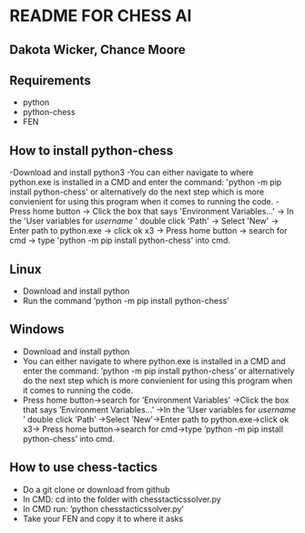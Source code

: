 ﻿# README FOR CHESS AI

## Dakota Wicker, Chance Moore

## Requirements

- python
- python-chess
- FEN

## How to install python-chess

-Download and install python3
-You can either navigate to where python.exe is installed in a CMD and enter the command: 'python -m pip install python-chess' 
or alternatively do the next step which is more convienient for using this program when it comes to running the code.
-Press home button -> Click the box that says 'Environment Variables...'
-> In the 'User variables for *username* ' double click 'Path' 
-> Select 'New' -> Enter path to python.exe -> click ok x3 
-> Press home button -> search for cmd -> type 'python -m pip install python-chess' into cmd.

## Linux

- Download and install python
- Run the command ’python -m pip install python-chess’

## Windows

- Download and install python
- You can either navigate to where python.exe is installed in a CMD and enter the command: ’python -m pip install
    python-chess’ or alternatively do the next step which is more convienient for using this program when it comes to
    running the code.
- Press home button→search for ’Environment Variables’
    →Click the box that says ’Environment Variables...’
    →In the ’User variables for *username* ’ double click ’Path’
    →Select ’New’→Enter path to python.exe→click ok x3→
    Press home button→search for cmd→type ’python -m pip install python-chess’ into cmd.

## How to use chess-tactics

- Do a git clone or download from github
- In CMD: cd into the folder with chesstacticssolver.py
- In CMD run: ’python chesstacticssolver.py’
- Take your FEN and copy it to where it asks